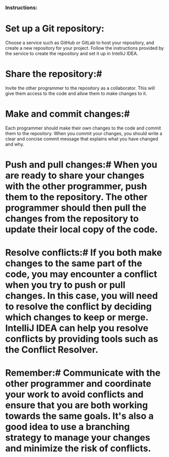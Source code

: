 ### Instructions:

# Set up a Git repository:
Choose a service such as GitHub or GitLab to host your repository, and create a new repository for your project. Follow the instructions provided by the service to create the repository and set it up in IntelliJ IDEA.

# Share the repository:#
Invite the other programmer to the repository as a collaborator. This will give them access to the code and allow them to make changes to it.

# Make and commit changes:#
Each programmer should make their own changes to the code and commit them to the repository. When you commit your changes, you should write a clear and concise commit message that explains what you have changed and why.

# Push and pull changes:# When you are ready to share your changes with the other programmer, push them to the repository. The other programmer should then pull the changes from the repository to update their local copy of the code.

# Resolve conflicts:# If you both make changes to the same part of the code, you may encounter a conflict when you try to push or pull changes. In this case, you will need to resolve the conflict by deciding which changes to keep or merge. IntelliJ IDEA can help you resolve conflicts by providing tools such as the Conflict Resolver.

# Remember:# Communicate with the other programmer and coordinate your work to avoid conflicts and ensure that you are both working towards the same goals. It's also a good idea to use a branching strategy to manage your changes and minimize the risk of conflicts.
